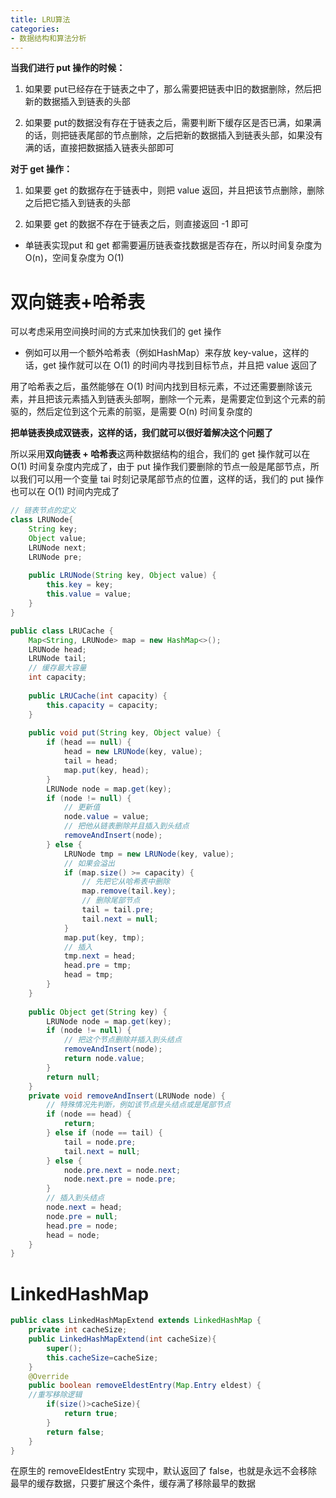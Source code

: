 ```yaml
---
title: LRU算法
categories: 
- 数据结构和算法分析
---
```


**当我们进行 put 操作的时候：**

1. 如果要 put已经存在于链表之中了，那么需要把链表中旧的数据删除，然后把新的数据插入到链表的头部

2. 如果要 put的数据没有存在于链表之后，需要判断下缓存区是否已满，如果满的话，则把链表尾部的节点删除，之后把新的数据插入到链表头部，如果没有满的话，直接把数据插入链表头部即可

**对于 get 操作：**

1. 如果要 get 的数据存在于链表中，则把 value 返回，并且把该节点删除，删除之后把它插入到链表的头部

2. 如果要 get 的数据不存在于链表之后，则直接返回 -1 即可

* 单链表实现put 和 get 都需要遍历链表查找数据是否存在，所以时间复杂度为 O(n)，空间复杂度为 O(1)

# 双向链表+哈希表

可以考虑采用空间换时间的方式来加快我们的 get 操作

* 例如可以用一个额外哈希表（例如HashMap）来存放 key-value，这样的话，get 操作就可以在 O(1) 的时间内寻找到目标节点，并且把 value 返回了

用了哈希表之后，虽然能够在 O(1) 时间内找到目标元素，不过还需要删除该元素，并且把该元素插入到链表头部啊，删除一个元素，是需要定位到这个元素的前驱的，然后定位到这个元素的前驱，是需要 O(n) 时间复杂度的

**把单链表换成双链表，这样的话，我们就可以很好着解决这个问题了**

所以采用**双向链表 + 哈希表**这两种数据结构的组合，我们的 get 操作就可以在 O(1) 时间复杂度内完成了，由于 put 操作我们要删除的节点一般是尾部节点，所以我们可以用一个变量 tai 时刻记录尾部节点的位置，这样的话，我们的 put 操作也可以在 O(1) 时间内完成了

```java
// 链表节点的定义
class LRUNode{
    String key;
    Object value;
    LRUNode next;
    LRUNode pre;
 
    public LRUNode(String key, Object value) {
        this.key = key;
        this.value = value;
    }
}
```
```java
public class LRUCache {
    Map<String, LRUNode> map = new HashMap<>();
    LRUNode head;
    LRUNode tail;
    // 缓存最大容量
    int capacity;
 
    public LRUCache(int capacity) {
        this.capacity = capacity;
    }
 
    public void put(String key, Object value) {
        if (head == null) {
            head = new LRUNode(key, value);
            tail = head;
            map.put(key, head);
        }
        LRUNode node = map.get(key);
        if (node != null) {
            // 更新值
            node.value = value;
            // 把他从链表删除并且插入到头结点
            removeAndInsert(node);
        } else {
            LRUNode tmp = new LRUNode(key, value);
            // 如果会溢出
            if (map.size() >= capacity) {
                // 先把它从哈希表中删除
                map.remove(tail.key);
                // 删除尾部节点
                tail = tail.pre;
                tail.next = null;
            }
            map.put(key, tmp);
            // 插入
            tmp.next = head;
            head.pre = tmp;
            head = tmp;
        }
    }
 
    public Object get(String key) {
        LRUNode node = map.get(key);
        if (node != null) {
            // 把这个节点删除并插入到头结点
            removeAndInsert(node);
            return node.value;
        }
        return null;
    }
    private void removeAndInsert(LRUNode node) {
        // 特殊情况先判断，例如该节点是头结点或是尾部节点
        if (node == head) {
            return;
        } else if (node == tail) {
            tail = node.pre;
            tail.next = null;
        } else {
            node.pre.next = node.next;
            node.next.pre = node.pre;
        }
        // 插入到头结点
        node.next = head;
        node.pre = null;
        head.pre = node;
        head = node;
    }
}
```
# LinkedHashMap
```java
public class LinkedHashMapExtend extends LinkedHashMap { 
    private int cacheSize; 
    public LinkedHashMapExtend(int cacheSize){ 
        super(); 
        this.cacheSize=cacheSize; 
    } 
    @Override 
    public boolean removeEldestEntry(Map.Entry eldest) { 
    //重写移除逻辑 
        if(size()>cacheSize){ 
            return true; 
        } 
        return false; 
    } 
}
```
在原生的 removeEldestEntry 实现中，默认返回了 false，也就是永远不会移除最早的缓存数据，只要扩展这个条件，缓存满了移除最早的数据
